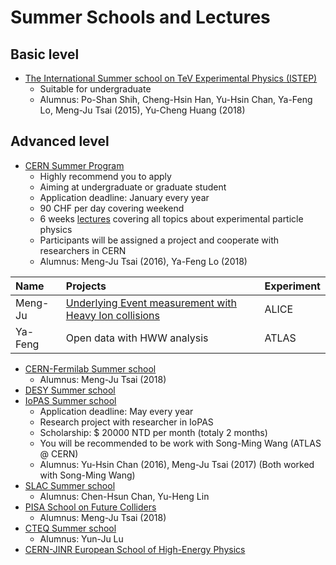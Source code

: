 # Summer Schools and Lectures

## Basic level

* [The International Summer school on TeV Experimental Physics \(ISTEP\)](https://indico.ihep.ac.cn/event/7854/other-view?view=standard)
  * Suitable for undergraduate
  * Alumnus: Po-Shan Shih, Cheng-Hsin Han, Yu-Hsin Chan, Ya-Feng Lo, Meng-Ju Tsai \(2015\), Yu-Cheng Huang \(2018\)

## Advanced level

* [CERN Summer Program](https://home.cern/students-educators/summer-student-programme)
  * Highly recommend you to apply 
  * Aiming at undergraduate or graduate student
  * Application deadline: January every year
  * 90 CHF per day covering weekend
  * 6 weeks [lectures](https://indico.cern.ch/category/345/) covering all topics about experimental particle physics 
  * Participants will be assigned a project and cooperate with researchers in CERN
  * Alumnus: Meng-Ju Tsai \(2016\), Ya-Feng Lo \(2018\)

| Name | Projects | Experiment |
| :--- | :--- | :--- |
| Meng-Ju | [Underlying Event measurement with Heavy Ion collisions](https://cds.cern.ch/record/2209146) | ALICE |
| Ya-Feng | Open data with HWW analysis | ATLAS |

* [CERN-Fermilab Summer school](http://hcpss.web.cern.ch/hcpss/)
  * Alumnus: Meng-Ju Tsai \(2018\)
* [DESY Summer school](https://summerstudents.desy.de/)
* [IoPAS Summer school](http://www.phys.sinica.edu.tw/~summer/)
  * Application deadline: May every year
  * Research project with researcher in IoPAS
  * Scholarship: $ 20000 NTD per month \(totaly 2 months\)
  * You will be recommended to be work with Song-Ming Wang \(ATLAS @ CERN\)
  * Alumnus: Yu-Hsin Chan \(2016\), Meng-Ju Tsai \(2017\) \(Both worked with Song-Ming Wang\)
* [SLAC Summer school](https://conf.slac.stanford.edu/ssi2018/)
  * Alumnus: Chen-Hsun Chan, Yu-Heng Lin
* [PISA School on Future Colliders](https://indico.cern.ch/event/669093/overview)
  * Alumnus: Meng-Ju Tsai \(2018\)
* [CTEQ Summer school](https://www.physics.smu.edu/scalise/cteq/schools/summer18/)
  * Alumnus: Yun-Ju Lu 
* [CERN-JINR European School of High-Energy Physics](http://physicschool.web.cern.ch/PhysicSchool/ESHEP/ESHEP2018/)

